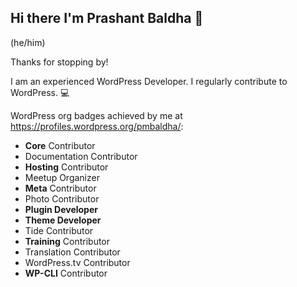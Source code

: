## Hi there I'm Prashant Baldha 👋

(he/him)

Thanks for stopping by!

I am an experienced WordPress Developer. I regularly contribute to WordPress. 💻

WordPress org badges achieved by me at https://profiles.wordpress.org/pmbaldha/:

- **Core** Contributor
- Documentation Contributor
- **Hosting** Contributor
- Meetup Organizer
- **Meta** Contributor
- Photo Contributor
- **Plugin Developer**
- **Theme Developer**
- Tide Contributor
- **Training** Contributor
- Translation Contributor
- WordPress.tv Contributor
- **WP-CLI** Contributor


<!--
**pmbaldha/pmbaldha** is a ✨ _special_ ✨ repository because its `README.md` (this file) appears on your GitHub profile.

Here are some ideas to get you started:

- 🔭 I’m currently working on ...
- 🌱 I’m currently learning ...
- 👯 I’m looking to collaborate on ...
- 🤔 I’m looking for help with ...
- 💬 Ask me about ...
- 📫 How to reach me: ...
- 😄 Pronouns: ...
- ⚡ Fun fact: ...
-->
